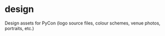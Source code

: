 # design
Design assets for PyCon (logo source files, colour schemes, venue photos, portraits, etc.)
